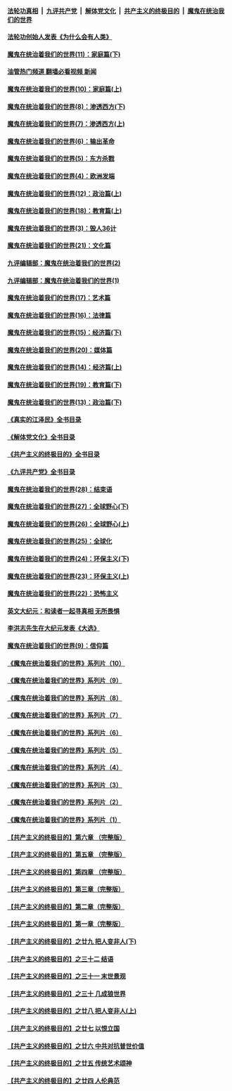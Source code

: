 ####  [法轮功真相](../../../../basic/blob/master/README.md?t=04061611) &nbsp;|&nbsp; [九评共产党](../../../../9ping.md/blob/master/README.md?t=04061611) &nbsp;|&nbsp; [解体党文化](../../../../jtdwh.md/blob/master/README.md?t=04061611)  &nbsp;|&nbsp; [共产主义的终极目的](../../../../gczydzjmd.md/blob/master/README.md?t=04061611) &nbsp;|&nbsp; [魔鬼在统治我们的世界](../../../../mgztzwmdsj.md/blob/master/README.md?t=04061611) 

#### [法轮功创始人发表《为什么会有人类》](../pages/nsc422/n13912117.md?t=04061611) 

#### [魔鬼在统治着我们的世界(11)：家庭篇(下)](../pages/nsc422/n10440961.md?t=04061611) 

#### [油管热门频道 翻墙必看视频 新闻](http://129.146.143.75:81/youtube.html?04061611)

#### [魔鬼在统治着我们的世界(10)：家庭篇(上)](../pages/nsc422/n10435448.md?t=04061611) 

#### [魔鬼在统治着我们的世界(8)：渗透西方(下)](../pages/nsc422/n10429603.md?t=04061611) 

#### [魔鬼在统治着我们的世界(7)：渗透西方(上)](../pages/nsc422/n10426013.md?t=04061611) 

#### [魔鬼在统治着我们的世界(6)：输出革命](../pages/nsc422/n10421536.md?t=04061611) 

#### [魔鬼在统治着我们的世界(5)：东方杀戮](../pages/nsc422/n10417707.md?t=04061611) 

#### [魔鬼在统治着我们的世界(4)：欧洲发端](../pages/nsc422/n10414890.md?t=04061611) 

#### [魔鬼在统治着我们的世界(12)：政治篇(上)](../pages/nsc422/n10444576.md?t=04061611) 

#### [魔鬼在统治着我们的世界(18)：教育篇(上)](../pages/nsc422/n10526970.md?t=04061611) 

#### [魔鬼在统治着我们的世界(3)：毁人36计](../pages/nsc422/n10411583.md?t=04061611) 

#### [魔鬼在统治着我们的世界(21)：文化篇](../pages/nsc422/n10597706.md?t=04061611) 

#### [九评编辑部：魔鬼在统治着我们的世界(2)](../pages/nsc422/n10410036.md?t=04061611) 

#### [九评编辑部：魔鬼在统治着我们的世界(1)](../pages/nsc422/n10406825.md?t=04061611) 

#### [魔鬼在统治着我们的世界(17)：艺术篇](../pages/nsc422/n10499093.md?t=04061611) 

#### [魔鬼在统治着我们的世界(16)：法律篇](../pages/nsc422/n10485969.md?t=04061611) 

#### [魔鬼在统治着我们的世界(15)：经济篇(下)](../pages/nsc422/n10469975.md?t=04061611) 

#### [魔鬼在统治着我们的世界(20)：媒体篇](../pages/nsc422/n10586579.md?t=04061611) 

#### [魔鬼在统治着我们的世界(14)：经济篇(上)](../pages/nsc422/n10457370.md?t=04061611) 

#### [魔鬼在统治着我们的世界(19)：教育篇(下)](../pages/nsc422/n10564808.md?t=04061611) 

#### [魔鬼在统治着我们的世界(13)：政治篇(下)](../pages/nsc422/n10448270.md?t=04061611) 

#### [《真实的江泽民》全书目录](../pages/nsc422/n13721399.md?t=04061611) 

#### [《解体党文化》全书目录](../pages/nsc422/n13721157.md?t=04061611) 

#### [《共产主义的终极目的》全书目录](../pages/nsc422/n13721048.md?t=04061611) 

#### [《九评共产党》全书目录](../pages/nsc422/n13708085.md?t=04061611) 

#### [魔鬼在统治着我们的世界(28)：结束语](../pages/nsc422/n10936246.md?t=04061611) 

#### [魔鬼在统治着我们的世界(27)：全球野心(下)](../pages/nsc422/n10928319.md?t=04061611) 

#### [魔鬼在统治着我们的世界(26)：全球野心(上)](../pages/nsc422/n10900318.md?t=04061611) 

#### [魔鬼在统治着我们的世界(25)：全球化](../pages/nsc422/n10788205.md?t=04061611) 

#### [魔鬼在统治着我们的世界(24)：环保主义(下)](../pages/nsc422/n10695307.md?t=04061611) 

#### [魔鬼在统治着我们的世界(23)：环保主义(上)](../pages/nsc422/n10688613.md?t=04061611) 

#### [魔鬼在统治着我们的世界(22)：恐怖主义](../pages/nsc422/n10614727.md?t=04061611) 

#### [英文大纪元：和读者一起寻真相 无所畏惧](../pages/nsc422/n12542027.md?t=04061611) 

#### [李洪志先生在大纪元发表《大选》](../pages/nsc422/n12534746.md?t=04061611) 

#### [魔鬼在统治着我们的世界(9)：信仰篇](../pages/nsc422/n10432159.md?t=04061611) 

#### [《魔鬼在统治着我们的世界》系列片（10）](../pages/nsc422/n12292670.md?t=04061611) 

#### [《魔鬼在统治着我们的世界》系列片（9）](../pages/nsc422/n12290859.md?t=04061611) 

#### [《魔鬼在统治着我们的世界》系列片（8）](../pages/nsc422/n12287445.md?t=04061611) 

#### [《魔鬼在统治着我们的世界》系列片（7）](../pages/nsc422/n12283425.md?t=04061611) 

#### [《魔鬼在统治着我们的世界》系列片（6）](../pages/nsc422/n12282314.md?t=04061611) 

#### [《魔鬼在统治着我们的世界》系列片（5）](../pages/nsc422/n12281419.md?t=04061611) 

#### [《魔鬼在统治着我们的世界》系列片（4）](../pages/nsc422/n12274024.md?t=04061611) 

#### [《魔鬼在统治着我们的世界》系列片（3）](../pages/nsc422/n12271322.md?t=04061611) 

#### [《魔鬼在统治着我们的世界》系列片（2）](../pages/nsc422/n12269049.md?t=04061611) 

#### [《魔鬼在统治着我们的世界》系列片（1）](../pages/nsc422/n12267575.md?t=04061611) 

#### [【共产主义的终极目的】第六章 （完整版）](../pages/nsc422/n11428913.md?t=04061611) 

#### [【共产主义的终极目的】第五章 （完整版）](../pages/nsc422/n11428912.md?t=04061611) 

#### [【共产主义的终极目的】第四章 （完整版）](../pages/nsc422/n11428907.md?t=04061611) 

#### [【共产主义的终极目的】第三章（完整版）](../pages/nsc422/n11428848.md?t=04061611) 

#### [【共产主义的终极目的】第二章（完整版）](../pages/nsc422/n11428831.md?t=04061611) 

#### [【共产主义的终极目的】第一章（完整版）](../pages/nsc422/n11417651.md?t=04061611) 

#### [【共产主义的终极目的】之廿九 把人变非人(下)](../pages/nsc422/n11344140.md?t=04061611) 

#### [【共产主义的终极目的】之三十二 结语](../pages/nsc422/n11360535.md?t=04061611) 

#### [【共产主义的终极目的】之三十一 末世景观](../pages/nsc422/n11351129.md?t=04061611) 

#### [【共产主义的终极目的】之三十 几成狼世界](../pages/nsc422/n11348280.md?t=04061611) 

#### [【共产主义的终极目的】之廿八 把人变非人(上)](../pages/nsc422/n11340492.md?t=04061611) 

#### [【共产主义的终极目的】之廿七 以恨立国](../pages/nsc422/n11336944.md?t=04061611) 

#### [【共产主义的终极目的】之廿六 中共对抗普世价值](../pages/nsc422/n11324785.md?t=04061611) 

#### [【共产主义的终极目的】之廿五 传统艺术颂神](../pages/nsc422/n11296396.md?t=04061611) 

#### [【共产主义的终极目的】之廿四 人伦典范](../pages/nsc422/n11296397.md?t=04061611) 

<img src='http://gfw-breaker.win/goodnews/indexes/nsc422.md' width='0px' height='0px'/>

